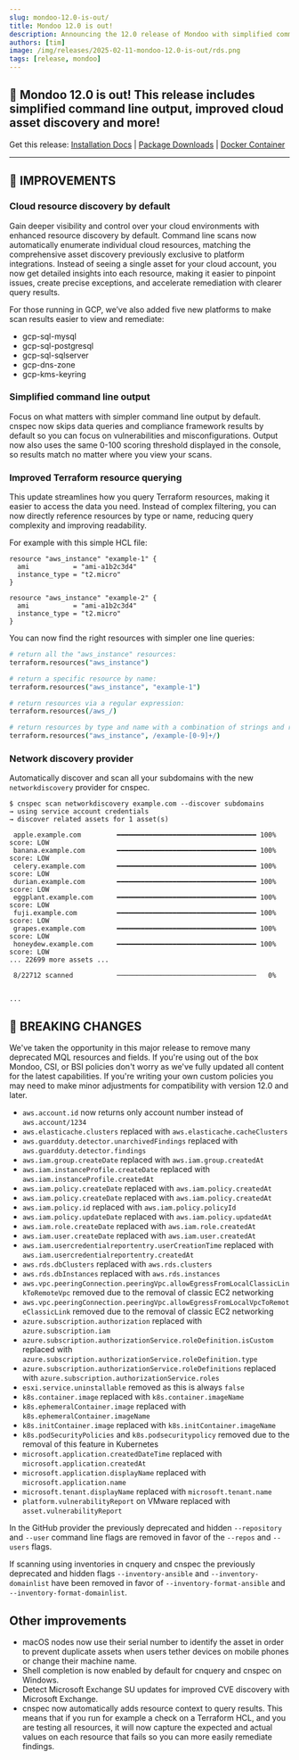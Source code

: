 ```yaml
---
slug: mondoo-12.0-is-out/
title: Mondoo 12.0 is out!
description: Announcing the 12.0 release of Mondoo with simplified command line output, improved cloud asset discovery and more!
authors: [tim]
image: /img/releases/2025-02-11-mondoo-12.0-is-out/rds.png
tags: [release, mondoo]
---
```


## 🥳 Mondoo 12.0 is out! This release includes simplified command line output, improved cloud asset discovery and more!

Get this release: [Installation Docs](https://mondoo.com/docs/cnspec/) | [Package Downloads](https://releases.mondoo.com/cnspec/) | [Docker Container](https://hub.docker.com/r/mondoo/cnspec)

---

## 🧹 IMPROVEMENTS

### Cloud resource discovery by default

Gain deeper visibility and control over your cloud environments with enhanced resource discovery by default. Command line scans now automatically enumerate individual cloud resources, matching the comprehensive asset discovery previously exclusive to platform integrations. Instead of seeing a single asset for your cloud account, you now get detailed insights into each resource, making it easier to pinpoint issues, create precise exceptions, and accelerate remediation with clearer query results.

For those running in GCP, we’ve also added five new platforms to make scan results easier to view and remediate:

- gcp-sql-mysql
- gcp-sql-postgresql
- gcp-sql-sqlserver
- gcp-dns-zone
- gcp-kms-keyring

### Simplified command line output

Focus on what matters with simpler command line output by default. cnspec now skips data queries and compliance framework results by default so you can focus on vulnerabilities and misconfigurations. Output now also uses the same 0-100 scoring threshold displayed in the console, so results match no matter where you view your scans.

### Improved Terraform resource querying

This update streamlines how you query Terraform resources, making it easier to access the data you need. Instead of complex filtering, you can now directly reference resources by type or name, reducing query complexity and improving readability.

For example with this simple HCL file:

```hcl
resource "aws_instance" "example-1" {
  ami           = "ami-a1b2c3d4"
  instance_type = "t2.micro"
}

resource "aws_instance" "example-2" {
  ami           = "ami-a1b2c3d4"
  instance_type = "t2.micro"
}
```

You can now find the right resources with simpler one line queries:

```coffee
# return all the "aws_instance" resources:
terraform.resources("aws_instance")

# return a specific resource by name:
terraform.resources("aws_instance", "example-1")

# return resources via a regular expression:
terraform.resources(/aws_/)

# return resources by type and name with a combination of strings and regular expressions:
terraform.resources("aws_instance", /example-[0-9]+/)
```

### Network discovery provider

Automatically discover and scan all your subdomains with the new `networkdiscovery` provider for cnspec.

```shell
$ cnspec scan networkdiscovery example.com --discover subdomains
→ using service account credentials
→ discover related assets for 1 asset(s)

 apple.example.com         ━━━━━━━━━━━━━━━━━━━━━━━━━━━━━━━━━━━ 100% score: LOW
 banana.example.com        ━━━━━━━━━━━━━━━━━━━━━━━━━━━━━━━━━━━ 100% score: LOW
 celery.example.com        ━━━━━━━━━━━━━━━━━━━━━━━━━━━━━━━━━━━ 100% score: LOW
 durian.example.com        ━━━━━━━━━━━━━━━━━━━━━━━━━━━━━━━━━━━ 100% score: LOW
 eggplant.example.com      ━━━━━━━━━━━━━━━━━━━━━━━━━━━━━━━━━━━ 100% score: LOW
 fuji.example.com          ━━━━━━━━━━━━━━━━━━━━━━━━━━━━━━━━━━━ 100% score: LOW
 grapes.example.com        ━━━━━━━━━━━━━━━━━━━━━━━━━━━━━━━━━━━ 100% score: LOW
 honeydew.example.com      ━━━━━━━━━━━━━━━━━━━━━━━━━━━━━━━━━━━ 100% score: LOW
... 22699 more assets ...

 8/22712 scanned           ───────────────────────────────────   0%


...
```

## 🔨 BREAKING CHANGES

We've taken the opportunity in this major release to remove many deprecated MQL resources and fields. If you're using out of the box Mondoo, CSI, or BSI policies don't worry as we've fully updated all content for the latest capabilities. If you're writing your own custom policies you may need to make minor adjustments for compatibility with version 12.0 and later.

- `aws.account.id` now returns only account number instead of `aws.account/1234`
- `aws.elasticache.clusters` replaced with `aws.elasticache.cacheClusters`
- `aws.guardduty.detector.unarchivedFindings` replaced with `aws.guardduty.detector.findings`
- `aws.iam.group.createDate` replaced with `aws.iam.group.createdAt`
- `aws.iam.instanceProfile.createDate` replaced with `aws.iam.instanceProfile.createdAt`
- `aws.iam.policy.createDate` replaced with `aws.iam.policy.createdAt`
- `aws.iam.policy.createDate` replaced with `aws.iam.policy.createdAt`
- `aws.iam.policy.id` replaced with `aws.iam.policy.policyId`
- `aws.iam.policy.updateDate` replaced with `aws.iam.policy.updatedAt`
- `aws.iam.role.createDate` replaced with `aws.iam.role.createdAt`
- `aws.iam.user.createDate` replaced with `aws.iam.user.createdAt`
- `aws.iam.usercredentialreportentry.userCreationTime` replaced with `aws.iam.usercredentialreportentry.createdAt`
- `aws.rds.dbClusters` replaced with `aws.rds.clusters`
- `aws.rds.dbInstances` replaced with `aws.rds.instances`
- `aws.vpc.peeringConnection.peeringVpc.allowEgressFromLocalClassicLinkToRemoteVpc` removed due to the removal of classic EC2 networking
- `aws.vpc.peeringConnection.peeringVpc.allowEgressFromLocalVpcToRemoteClassicLink` removed due to the removal of classic EC2 networking
- `azure.subscription.authorization` replaced with `azure.subscription.iam`
- `azure.subscription.authorizationService.roleDefinition.isCustom` replaced with `azure.subscription.authorizationService.roleDefinition.type`
- `azure.subscription.authorizationService.roleDefinitions` replaced with `azure.subscription.authorizationService.roles`
- `esxi.service.uninstallable` removed as this is always `false`
- `k8s.container.image` replaced with `k8s.container.imageName`
- `k8s.ephemeralContainer.image` replaced with `k8s.ephemeralContainer.imageName`
- `k8s.initContainer.image` replaced with `k8s.initContainer.imageName`
- `k8s.podSecurityPolicies` and `k8s.podsecuritypolicy` removed due to the removal of this feature in Kubernetes
- `microsoft.application.createdDateTime` replaced with `microsoft.application.createdAt`
- `microsoft.application.displayName` replaced with `microsoft.application.name`
- `microsoft.tenant.displayName` replaced with `microsoft.tenant.name`
- `platform.vulnerabilityReport` on VMware replaced with `asset.vulnerabilityReport`

In the GitHub provider the previously deprecated and hidden `--repository` and `--user` command line flags are removed in favor of the `--repos` and `--users` flags.

If scanning using inventories in cnquery and cnspec the previously deprecated and hidden flags `--inventory-ansible` and `--inventory-domainlist` have been removed in favor of `--inventory-format-ansible` and `--inventory-format-domainlist`.

## Other improvements

- macOS nodes now use their serial number to identify the asset in order to prevent duplicate assets when users tether devices on mobile phones or change their machine name.
- Shell completion is now enabled by default for cnquery and cnspec on Windows.
- Detect Microsoft Exchange SU updates for improved CVE discovery with Microsoft Exchange.
- cnspec now automatically adds resource context to query results. This means that if you run for example a check on a Terraform HCL, and you are testing all resources, it will now capture the expected and actual values on each resource that fails so you can more easily remediate findings.

